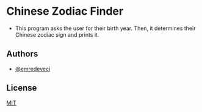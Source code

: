 # Chinese Zodiac Finder

- This program asks the user for their birth year. Then, it determines their Chinese zodiac sign and prints it.
## Authors

- [@emredeveci](https://github.com/emredeveci)


## License

[MIT](https://choosealicense.com/licenses/mit/)

